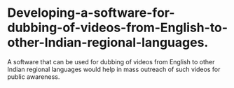# Developing-a-software-for-dubbing-of-videos-from-English-to-other-Indian-regional-languages.
 A software that can be used for dubbing of videos from English to other Indian regional languages would help in mass outreach of such videos for public awareness.
